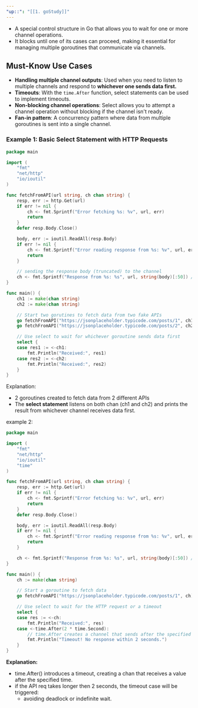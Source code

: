 ```yaml
---
"up::": "[[1. goStudy]]"
---
```



- A special control structure in Go that allows you to wait for one or more channel operations.
- It blocks until one of its cases can proceed, making it essential for managing multiple goroutines that communicate via channels.

##  Must-Know Use Cases

- **Handling multiple channel outputs**: Used when you need to listen to multiple channels and respond to **whichever one sends data first.**
- **Timeouts**: With the `time.After` function, select statements can be used to implement timeouts.
- **Non-blocking channel operations**: Select allows you to attempt a channel operation without blocking if the channel isn't ready.
- **Fan-in pattern**: A concurrency pattern where data from multiple goroutines is sent into a single channel.

### Example 1: Basic Select Statement with HTTP Requests
```go
package main

import (
	"fmt"
	"net/http"
	"io/ioutil"
)

func fetchFromAPI(url string, ch chan string) {
	resp, err := http.Get(url)
	if err != nil {
		ch <- fmt.Sprintf("Error fetching %s: %v", url, err)
		return
	}
	defer resp.Body.Close()

	body, err := ioutil.ReadAll(resp.Body)
	if err != nil {
		ch <- fmt.Sprintf("Error reading response from %s: %v", url, err)
		return
	}

	// sending the response body (truncated) to the channel
	ch <- fmt.Sprintf("Response from %s: %s", url, string(body)[:50]) // Truncate to 50 chars
}

func main() {
	ch1 := make(chan string)
	ch2 := make(chan string)

	// Start two gorutines to fetch data from two fake APIs
	go fetchFromAPI("https://jsonplaceholder.typicode.com/posts/1", ch1)
	go fetchFromAPI("https://jsonplaceholder.typicode.com/posts/2", ch2)

	// Use select to wait for whichever goroutine sends data first
	select {
	case res1 := <-ch1:
		fmt.Println("Received:", res1)
	case res2 := <-ch2:
		fmt.Println("Received:", res2)
	}
}
```

Explanation:
- 2 goroutines created to fetch data from 2 different APIs
- The **select statement** listens on both chan (ch1 and ch2) and prints the result from whichever channel receives data first.

example 2:
```go
package main

import (
	"fmt"
	"net/http"
	"io/ioutil"
	"time"
)

func fetchFromAPI(url string, ch chan string) {
	resp, err := http.Get(url)
	if err != nil {
		ch <- fmt.Sprintf("Error fetching %s: %v", url, err)
		return
	}
	defer resp.Body.Close()

	body, err := ioutil.ReadAll(resp.Body)
	if err != nil {
		ch <- fmt.Sprintf("Error reading response from %s: %v", url, err)
		return
	}

	ch <- fmt.Sprintf("Response from %s: %s", url, string(body)[:50]) // Truncate to 50 chars
}

func main() {
	ch := make(chan string)

	// Start a goroutine to fetch data
	go fetchFromAPI("https://jsonplaceholder.typicode.com/posts/1", ch)

	// Use select to wait for the HTTP request or a timeout
	select {
	case res := <-ch:
		fmt.Println("Received:", res)
	case <-time.After(2 * time.Second):
		// time.After creates a channel that sends after the specified duration
		fmt.Println("Timeout! No response within 2 seconds.")
	}
}
```

**Explanation:**
- time.After() introduces a timeout, creating a chan that receives a value after the specified time.
- if the API req takes longer then 2 seconds, the timeout case will be triggered:
	- avoiding deadlock or indefinite wait.


